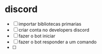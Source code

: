 # discord

- [ ] importar bibliotecas primarias
- [ ] criar conta no developers discord
- [ ] fazer o bot iniciar
- [ ] fazer o bot responder a um comando
- [ ]
